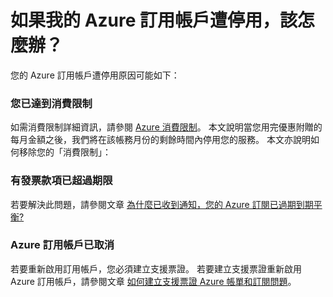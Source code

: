 <properties
    pageTitle="如果我的 Azure 訂用帳戶遭停用，該怎麼辦？ | Microsoft Azure"
    description="說明 Azure 訂用帳戶遭停用的原因和解決方式"
    services="billing"
    documentationCenter=""
    authors="genlin"
    manager="jarrettr"
    editor="na"
    tags="billing"
    />

<tags
    ms.service="billing"
    ms.workload="na"
    ms.tgt_pltfrm="na"
    ms.devlang="na"
    ms.topic="article"
    ms.date="11/23/2015"
    ms.author="genli"/>

# 如果我的 Azure 訂用帳戶遭停用，該怎麼辦？

您的 Azure 訂用帳戶遭停用原因可能如下：

### 您已達到消費限制

如需消費限制詳細資訊，請參閱 [Azure 消費限制](https://azure.microsoft.com/pricing/spending-limits/)。 本文說明當您用完優惠附贈的每月金額之後，我們將在該帳務月份的剩餘時間內停用您的服務。 本文亦說明如何移除您的「消費限制」：

### 有發票款項已超過期限

若要解決此問題，請參閱文章 [為什麼已收到通知，您的 Azure 訂閱已過期到期平衡?](../billing-azure-subscription-past-due-balance.md)

### Azure 訂用帳戶已取消

若要重新啟用訂用帳戶，您必須建立支援票證。 若要建立支援票證重新啟用 Azure 訂用帳戶，請參閱文章 [如何建立支援票證 Azure 帳單和訂閱問題](../billing-how-to-create-billing-support-ticket.md)。

